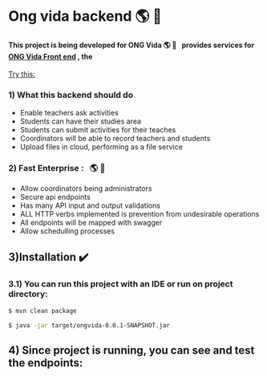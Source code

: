 # Ong vida backend :earth_americas: :running:

 ####  This project is being developed for ONG Vida  :earth_americas: :running: &nbsp;  provides services for  [ONG Vida Front end](https://github.com/devs-ong-vida/website) , the 
 
 [Try this: ](https://receitaws.com.br/v1/cnpj/45242914000105)
 
 
### 1) What this backend should do
  * Enable teachers ask activities
  * Students can have their studies area
  * Students can submit activities for their teaches
  * Coordinators will be able to record teachers and students
  * Upload files in cloud, performing as a file service
  

### 2) Fast Enterprise :  &nbsp; :earth_americas: :running:
   *  Allow coordinators being administrators
   *  Secure api endpoints
   *  Has many  API input and output validations
   *  ALL HTTP verbs implemented  is prevention from undesirable operations
   *  All endpoints  will be mapped with swagger
   *  Allow schedulling processes

## 3)Installation :heavy_check_mark:

### 3.1) You can run this project with an IDE or run on project directory:
```bash
$ mvn clean package 
```

```bash
$ java -jar target/ongvida-0.0.1-SNAPSHOT.jar
```

## 4) Since project is running, you can see and test the endpoints:



